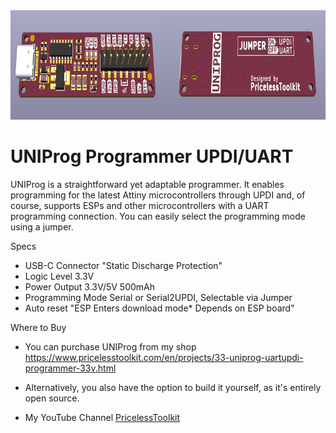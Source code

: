 <img src="https://raw.githubusercontent.com/PricelessToolkit/UNIProg_Programmer/main/img/3D-Ren.jpg" width="830" height="175"/>

# UNIProg Programmer UPDI/UART

UNIProg is a straightforward yet adaptable programmer. It enables programming for the latest Attiny microcontrollers through UPDI and, of course, supports ESPs and other microcontrollers with a UART programming connection. You can easily select the programming mode using a jumper.

Specs
- USB-C Connector "Static Discharge Protection" 
- Logic Level  3.3V
- Power Output 3.3V/5V 500mAh
- Programming Mode Serial or Serial2UPDI, Selectable via Jumper
-  Auto reset "ESP Enters download mode* Depends on ESP board"



Where to Buy
- You can purchase UNIProg from my shop https://www.pricelesstoolkit.com/en/projects/33-uniprog-uartupdi-programmer-33v.html 
-  Alternatively, you also have the option to build it yourself, as it's entirely open source.
 
- My YouTube Channel [PricelessToolkit](https://www.youtube.com/channel/UCz75N6inuLHXnRC5tqagNLw)
